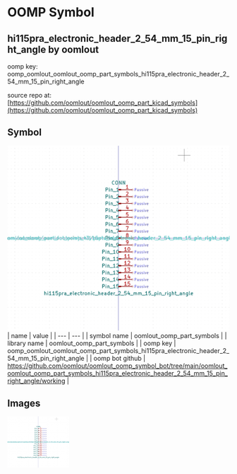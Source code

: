 # OOMP Symbol  
## hi115pra_electronic_header_2_54_mm_15_pin_right_angle  by oomlout  
  
oomp key: oomp_oomlout_oomlout_oomp_part_symbols_hi115pra_electronic_header_2_54_mm_15_pin_right_angle  
  
source repo at: [https://github.com/oomlout/oomlout_oomp_part_kicad_symbols](https://github.com/oomlout/oomlout_oomp_part_kicad_symbols)  
## Symbol  
  
[![working.png](working_600.png)](working.png)  
| name | value | 
| --- | --- | 
| symbol name | oomlout_oomp_part_symbols | 
| library name | oomlout_oomp_part_symbols | 
| oomp key | oomp_oomlout_oomlout_oomp_part_symbols_hi115pra_electronic_header_2_54_mm_15_pin_right_angle | 
| oomp bot github | https://github.com/oomlout/oomlout_oomp_symbol_bot/tree/main/oomlout_oomlout_oomp_part_symbols_hi115pra_electronic_header_2_54_mm_15_pin_right_angle/working | 
## Images  
  
[![working.png](working_140.png)](working.png)  
